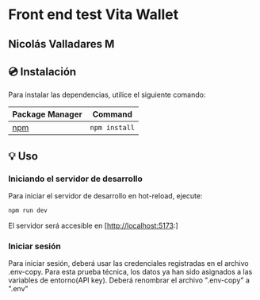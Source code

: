 # Front end test Vita Wallet
## Nicolás Valladares M


## 💿 Instalación

Para instalar las dependencias, utilice el siguiente comando:

| Package Manager                                            | Command        |
| ---------------------------------------------------------- | -------------- |
| [npm](https://docs.npmjs.com/cli/v10/commands/npm-install) | `npm install` |

## 💡 Uso

### Iniciando el servidor de desarrollo

Para iniciar el servidor de desarrollo en hot-reload, ejecute:

```bash
npm run dev
```
El servidor será accesible en [[http://localhost:5173](http://localhost:5173):]

### Iniciar sesión

Para iniciar sesión, deberá usar las credenciales registradas en el archivo .env-copy. Para esta prueba técnica, los datos ya han sido asignados a las variables de entorno(API key). Deberá renombrar el archivo ".env-copy" a ".env"
